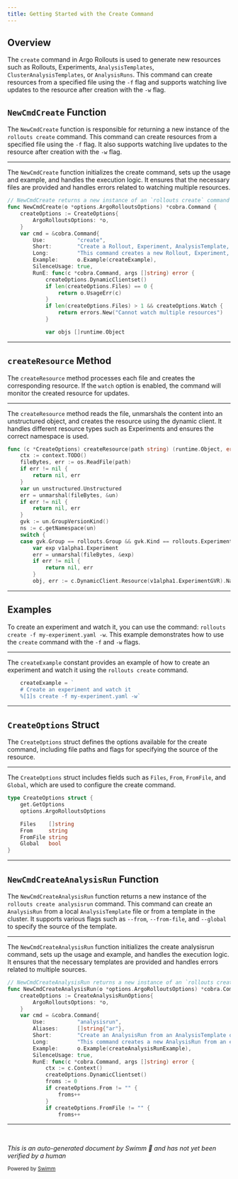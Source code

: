```yaml
---
title: Getting Started with the Create Command
---
```

## Overview

The <SwmToken path="pkg/kubectl-argo-rollouts/cmd/create/create.go" pos="52:7:7" line-data="	%[1]s create -f my-experiment.yaml -w`">`create`</SwmToken> command in Argo Rollouts is used to generate new resources such as Rollouts, Experiments, <SwmToken path="pkg/client/listers/rollouts/v1alpha1/analysistemplate.go" pos="35:1:1" line-data="	AnalysisTemplates(namespace string) AnalysisTemplateNamespaceLister">`AnalysisTemplates`</SwmToken>, <SwmToken path="pkg/apis/rollouts/validation/validation_references.go" pos="38:1:1" line-data="	ClusterAnalysisTemplates []*v1alpha1.ClusterAnalysisTemplate">`ClusterAnalysisTemplates`</SwmToken>, or <SwmToken path="pkg/client/listers/rollouts/v1alpha1/analysisrun.go" pos="35:1:1" line-data="	AnalysisRuns(namespace string) AnalysisRunNamespaceLister">`AnalysisRuns`</SwmToken>. This command can create resources from a specified file using the <SwmToken path="pkg/kubectl-argo-rollouts/cmd/create/create.go" pos="52:9:10" line-data="	%[1]s create -f my-experiment.yaml -w`">`-f`</SwmToken> flag and supports watching live updates to the resource after creation with the <SwmToken path="pkg/kubectl-argo-rollouts/cmd/create/create.go" pos="52:18:19" line-data="	%[1]s create -f my-experiment.yaml -w`">`-w`</SwmToken> flag.

## <SwmToken path="pkg/kubectl-argo-rollouts/cmd/create/create.go" pos="68:2:2" line-data="// NewCmdCreate returns a new instance of an `rollouts create` command">`NewCmdCreate`</SwmToken> Function

The <SwmToken path="pkg/kubectl-argo-rollouts/cmd/create/create.go" pos="68:2:2" line-data="// NewCmdCreate returns a new instance of an `rollouts create` command">`NewCmdCreate`</SwmToken> function is responsible for returning a new instance of the <SwmToken path="pkg/kubectl-argo-rollouts/cmd/create/create.go" pos="68:17:19" line-data="// NewCmdCreate returns a new instance of an `rollouts create` command">`rollouts create`</SwmToken> command. This command can create resources from a specified file using the <SwmToken path="pkg/kubectl-argo-rollouts/cmd/create/create.go" pos="52:9:10" line-data="	%[1]s create -f my-experiment.yaml -w`">`-f`</SwmToken> flag. It also supports watching live updates to the resource after creation with the <SwmToken path="pkg/kubectl-argo-rollouts/cmd/create/create.go" pos="52:18:19" line-data="	%[1]s create -f my-experiment.yaml -w`">`-w`</SwmToken> flag.

<SwmSnippet path="/pkg/kubectl-argo-rollouts/cmd/create/create.go" line="68">

---

The <SwmToken path="pkg/kubectl-argo-rollouts/cmd/create/create.go" pos="68:2:2" line-data="// NewCmdCreate returns a new instance of an `rollouts create` command">`NewCmdCreate`</SwmToken> function initializes the create command, sets up the usage and example, and handles the execution logic. It ensures that the necessary files are provided and handles errors related to watching multiple resources.

```go
// NewCmdCreate returns a new instance of an `rollouts create` command
func NewCmdCreate(o *options.ArgoRolloutsOptions) *cobra.Command {
	createOptions := CreateOptions{
		ArgoRolloutsOptions: *o,
	}
	var cmd = &cobra.Command{
		Use:          "create",
		Short:        "Create a Rollout, Experiment, AnalysisTemplate, ClusterAnalysisTemplate, or AnalysisRun resource",
		Long:         "This command creates a new Rollout, Experiment, AnalysisTemplate, ClusterAnalysisTemplate, or AnalysisRun resource from a file.",
		Example:      o.Example(createExample),
		SilenceUsage: true,
		RunE: func(c *cobra.Command, args []string) error {
			createOptions.DynamicClientset()
			if len(createOptions.Files) == 0 {
				return o.UsageErr(c)
			}
			if len(createOptions.Files) > 1 && createOptions.Watch {
				return errors.New("Cannot watch multiple resources")
			}

			var objs []runtime.Object
```

---

</SwmSnippet>

## <SwmToken path="pkg/kubectl-argo-rollouts/cmd/create/create.go" pos="154:9:9" line-data="func (c *CreateOptions) createResource(path string) (runtime.Object, error) {">`createResource`</SwmToken> Method

The <SwmToken path="pkg/kubectl-argo-rollouts/cmd/create/create.go" pos="154:9:9" line-data="func (c *CreateOptions) createResource(path string) (runtime.Object, error) {">`createResource`</SwmToken> method processes each file and creates the corresponding resource. If the <SwmToken path="pkg/kubectl-argo-rollouts/cmd/create/create.go" pos="51:11:11" line-data="	# Create an experiment and watch it">`watch`</SwmToken> option is enabled, the command will monitor the created resource for updates.

<SwmSnippet path="/pkg/kubectl-argo-rollouts/cmd/create/create.go" line="154">

---

The <SwmToken path="pkg/kubectl-argo-rollouts/cmd/create/create.go" pos="154:9:9" line-data="func (c *CreateOptions) createResource(path string) (runtime.Object, error) {">`createResource`</SwmToken> method reads the file, unmarshals the content into an unstructured object, and creates the resource using the dynamic client. It handles different resource types such as Experiments and ensures the correct namespace is used.

```go
func (c *CreateOptions) createResource(path string) (runtime.Object, error) {
	ctx := context.TODO()
	fileBytes, err := os.ReadFile(path)
	if err != nil {
		return nil, err
	}
	var un unstructured.Unstructured
	err = unmarshal(fileBytes, &un)
	if err != nil {
		return nil, err
	}
	gvk := un.GroupVersionKind()
	ns := c.getNamespace(un)
	switch {
	case gvk.Group == rollouts.Group && gvk.Kind == rollouts.ExperimentKind:
		var exp v1alpha1.Experiment
		err = unmarshal(fileBytes, &exp)
		if err != nil {
			return nil, err
		}
		obj, err := c.DynamicClient.Resource(v1alpha1.ExperimentGVR).Namespace(ns).Create(ctx, &un, metav1.CreateOptions{})
```

---

</SwmSnippet>

## Examples

To create an experiment and watch it, you can use the command: <SwmToken path="pkg/kubectl-argo-rollouts/cmd/create/create.go" pos="68:17:17" line-data="// NewCmdCreate returns a new instance of an `rollouts create` command">`rollouts`</SwmToken>` `<SwmToken path="pkg/kubectl-argo-rollouts/cmd/create/create.go" pos="52:7:7" line-data="	%[1]s create -f my-experiment.yaml -w`">`create`</SwmToken>` `<SwmToken path="pkg/kubectl-argo-rollouts/cmd/create/create.go" pos="52:9:10" line-data="	%[1]s create -f my-experiment.yaml -w`">`-f`</SwmToken>` `<SwmToken path="pkg/kubectl-argo-rollouts/cmd/create/create.go" pos="52:12:16" line-data="	%[1]s create -f my-experiment.yaml -w`">`my-experiment.yaml`</SwmToken>` `<SwmToken path="pkg/kubectl-argo-rollouts/cmd/create/create.go" pos="52:18:19" line-data="	%[1]s create -f my-experiment.yaml -w`">`-w`</SwmToken>. This example demonstrates how to use the <SwmToken path="pkg/kubectl-argo-rollouts/cmd/create/create.go" pos="52:7:7" line-data="	%[1]s create -f my-experiment.yaml -w`">`create`</SwmToken> command with the <SwmToken path="pkg/kubectl-argo-rollouts/cmd/create/create.go" pos="52:9:10" line-data="	%[1]s create -f my-experiment.yaml -w`">`-f`</SwmToken> and <SwmToken path="pkg/kubectl-argo-rollouts/cmd/create/create.go" pos="52:18:19" line-data="	%[1]s create -f my-experiment.yaml -w`">`-w`</SwmToken> flags.

<SwmSnippet path="/pkg/kubectl-argo-rollouts/cmd/create/create.go" line="50">

---

The <SwmToken path="pkg/kubectl-argo-rollouts/cmd/create/create.go" pos="50:1:1" line-data="	createExample = `">`createExample`</SwmToken> constant provides an example of how to create an experiment and watch it using the <SwmToken path="pkg/kubectl-argo-rollouts/cmd/create/create.go" pos="68:17:19" line-data="// NewCmdCreate returns a new instance of an `rollouts create` command">`rollouts create`</SwmToken> command.

```go
	createExample = `
	# Create an experiment and watch it
	%[1]s create -f my-experiment.yaml -w`
```

---

</SwmSnippet>

## <SwmToken path="pkg/kubectl-argo-rollouts/cmd/create/create.go" pos="27:2:2" line-data="type CreateOptions struct {">`CreateOptions`</SwmToken> Struct

The <SwmToken path="pkg/kubectl-argo-rollouts/cmd/create/create.go" pos="27:2:2" line-data="type CreateOptions struct {">`CreateOptions`</SwmToken> struct defines the options available for the create command, including file paths and flags for specifying the source of the resource.

<SwmSnippet path="/pkg/kubectl-argo-rollouts/cmd/create/create.go" line="27">

---

The <SwmToken path="pkg/kubectl-argo-rollouts/cmd/create/create.go" pos="27:2:2" line-data="type CreateOptions struct {">`CreateOptions`</SwmToken> struct includes fields such as <SwmToken path="pkg/kubectl-argo-rollouts/cmd/create/create.go" pos="31:1:1" line-data="	Files    []string">`Files`</SwmToken>, `From`, <SwmToken path="pkg/kubectl-argo-rollouts/cmd/create/create.go" pos="33:1:1" line-data="	FromFile string">`FromFile`</SwmToken>, and `Global`, which are used to configure the create command.

```go
type CreateOptions struct {
	get.GetOptions
	options.ArgoRolloutsOptions

	Files    []string
	From     string
	FromFile string
	Global   bool
}
```

---

</SwmSnippet>

## <SwmToken path="pkg/kubectl-argo-rollouts/cmd/create/create.go" pos="233:2:2" line-data="// NewCmdCreateAnalysisRun returns a new instance of an `rollouts create analysisrun` command">`NewCmdCreateAnalysisRun`</SwmToken> Function

The <SwmToken path="pkg/kubectl-argo-rollouts/cmd/create/create.go" pos="233:2:2" line-data="// NewCmdCreateAnalysisRun returns a new instance of an `rollouts create analysisrun` command">`NewCmdCreateAnalysisRun`</SwmToken> function returns a new instance of the <SwmToken path="pkg/kubectl-argo-rollouts/cmd/create/create.go" pos="233:17:21" line-data="// NewCmdCreateAnalysisRun returns a new instance of an `rollouts create analysisrun` command">`rollouts create analysisrun`</SwmToken> command. This command can create an <SwmToken path="pkg/kubectl-argo-rollouts/cmd/create/create.go" pos="75:23:23" line-data="		Short:        &quot;Create a Rollout, Experiment, AnalysisTemplate, ClusterAnalysisTemplate, or AnalysisRun resource&quot;,">`AnalysisRun`</SwmToken> from a local <SwmToken path="pkg/kubectl-argo-rollouts/cmd/create/create.go" pos="75:15:15" line-data="		Short:        &quot;Create a Rollout, Experiment, AnalysisTemplate, ClusterAnalysisTemplate, or AnalysisRun resource&quot;,">`AnalysisTemplate`</SwmToken> file or from a template in the cluster. It supports various flags such as <SwmToken path="pkg/kubectl-argo-rollouts/cmd/create/create.go" pos="56:11:12" line-data="  	%[1]s create analysisrun --from-file my-analysis-template.yaml">`--from`</SwmToken>, <SwmToken path="pkg/kubectl-argo-rollouts/cmd/create/create.go" pos="56:11:14" line-data="  	%[1]s create analysisrun --from-file my-analysis-template.yaml">`--from-file`</SwmToken>, and <SwmToken path="pkg/kubectl-argo-rollouts/cmd/create/create.go" pos="62:11:12" line-data="  	%[1]s create analysisrun --global --from my-analysis-cluster-template.yaml">`--global`</SwmToken> to specify the source of the template.

<SwmSnippet path="/pkg/kubectl-argo-rollouts/cmd/create/create.go" line="233">

---

The <SwmToken path="pkg/kubectl-argo-rollouts/cmd/create/create.go" pos="233:2:2" line-data="// NewCmdCreateAnalysisRun returns a new instance of an `rollouts create analysisrun` command">`NewCmdCreateAnalysisRun`</SwmToken> function initializes the create analysisrun command, sets up the usage and example, and handles the execution logic. It ensures that the necessary templates are provided and handles errors related to multiple sources.

```go
// NewCmdCreateAnalysisRun returns a new instance of an `rollouts create analysisrun` command
func NewCmdCreateAnalysisRun(o *options.ArgoRolloutsOptions) *cobra.Command {
	createOptions := CreateAnalysisRunOptions{
		ArgoRolloutsOptions: *o,
	}
	var cmd = &cobra.Command{
		Use:          "analysisrun",
		Aliases:      []string{"ar"},
		Short:        "Create an AnalysisRun from an AnalysisTemplate or a ClusterAnalysisTemplate",
		Long:         "This command creates a new AnalysisRun from an existing AnalysisTemplate resources or from an AnalysisTemplate file.",
		Example:      o.Example(createAnalysisRunExample),
		SilenceUsage: true,
		RunE: func(c *cobra.Command, args []string) error {
			ctx := c.Context()
			createOptions.DynamicClientset()
			froms := 0
			if createOptions.From != "" {
				froms++
			}
			if createOptions.FromFile != "" {
				froms++
```

---

</SwmSnippet>

&nbsp;

*This is an auto-generated document by Swimm 🌊 and has not yet been verified by a human*

<SwmMeta version="3.0.0" repo-id="Z2l0aHViJTNBJTNBaW50dWl0LWFyZ28tcm9sbG91dHMtZGVtbyUzQSUzQVN3aW1tLURlbW8=" repo-name="intuit-argo-rollouts-demo"><sup>Powered by [Swimm](/)</sup></SwmMeta>

